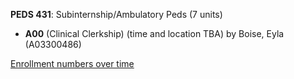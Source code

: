 **PEDS 431**: Subinternship/Ambulatory Peds (7 units)

- **A00** (Clinical Clerkship) (time and location TBA) by Boise, Eyla (A03300486)

[Enrollment numbers over time](./PEDS431.tsv)
